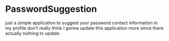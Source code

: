 # PasswordSuggestion
just a simple application to suggest your password
contact information in my profile
don't really think I gonna update this application more since there actually nothing to update
